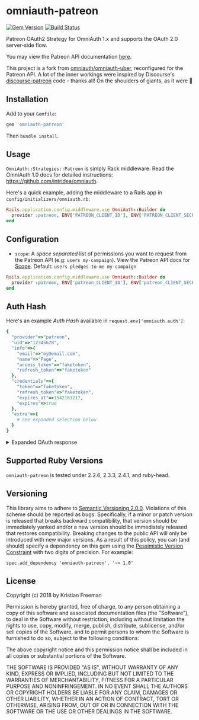 # omniauth-patreon

[![Gem Version](https://badge.fury.io/rb/omniauth-patreon.svg)](http://badge.fury.io/rb/omniauth-patreon)
[![Build Status](https://travis-ci.org/signalnerve/omniauth-patreon.svg?branch=master)](https://travis-ci.org/signalnerve/omniauth-patreon)

Patreon OAuth2 Strategy for OmniAuth 1.x and supports the OAuth 2.0 server-side flow.

You may view the Patreon API documentation [here](https://www.patreon.com/portal/).

This project is a fork from [omniauth/omniauth-uber](https://github.com/omniauth/omniauth-uber), reconfigured for the Patreon API. A lot of the inner workings were inspired by Discourse's [discourse-patreon](https://github.com/discourse/discourse-patreon) code - thanks all! On the shoulders of giants, as it were 🙂

## Installation

Add to your `Gemfile`:

```ruby
gem 'omniauth-patreon'
```

Then `bundle install`.

## Usage

`OmniAuth::Strategies::Patreon` is simply Rack middleware. Read the OmniAuth 1.0 docs for detailed instructions: https://github.com/intridea/omniauth.

Here's a quick example, adding the middleware to a Rails app in `config/initializers/omniauth.rb`:

```ruby
Rails.application.config.middleware.use OmniAuth::Builder do
  provider :patreon, ENV['PATREON_CLIENT_ID'], ENV['PATREON_CLIENT_SECRET']
end
```

## Configuration

- `scope`: A _space separated_ list of permissions you want to request from the Patreon API (e.g: `users my-campaign`). View the Patreon API docs for [Scope](https://docs.patreon.com/#scopes). Default: `users pledges-to-me my-campaign`

```ruby
Rails.application.config.middleware.use OmniAuth::Builder do
  provider :patreon, ENV['patreon_CLIENT_ID'], ENV['patreon_CLIENT_SECRET'], scope: 'campaigns pledges'
end
```

## Auth Hash

Here's an example _Auth Hash_ available in `request.env['omniauth.auth']`:

```ruby
{
  "provider"=>"patreon",
  "uid"=>"12345678",
  "info"=>{
    "email"=>"my@email.com",
    "name"=>"Page",
    "access_token"=>"faketoken",
    "refresh_token"=>"faketoken"
  },
  "credentials"=>{
    "token"=>"faketoken",
    "refresh_token"=>"faketoken",
    "expires_at"=>1542163217,
    "expires"=>true
  },
  "extra"=>{
    # See expanded selection below
  }
}
```

<details>

<summary>Expanded OAuth response</summary>

```ruby
{
  "provider"=>"patreon",
  "uid"=>"12345678",
  "info"=>{
    "email"=>"my@email.com",
    "name"=>"Page",
    "access_token"=>"faketoken",
    "refresh_token"=>"faketoken"
  },
  "credentials"=>{
    "token"=>"faketoken",
    "refresh_token"=>"faketoken",
    "expires_at"=>1542163217,
    "expires"=>true
  },
  "extra"=>{
    "raw_info"=>{
      "data"=>{
        "attributes"=>{
          "about"=>nil,
          "can_see_nsfw"=>true,
          "created"=>"2018-01-01T01:05:29+00:00",
          "default_country_code"=>nil,
          "discord_id"=>nil,
          "email"=>"my@email.com",
          "facebook"=>"https://www.facebook.com/pagename",
          "facebook_id"=>nil,
          "first_name"=>"First",
          "full_name"=>"First Last",
          "gender"=>0,
          "has_password"=>true,
          "image_url"=>"fakeurl",
          "is_deleted"=>false,
          "is_email_verified"=>true,
          "is_nuked"=>false,
          "is_suspended"=>false,
          "last_name"=>"Last",
          "social_connections"=>{
            "deviantart"=>nil,
            "discord"=>nil,
            "facebook"=>nil,
            "reddit"=>nil,
            "spotify"=>nil,
            "twitch"=>nil,
            "twitter"=>nil,
            "youtube"=>nil
          },
          "thumb_url"=>"fakeurl",
          "twitch"=>"https://www.twitch.tv/pagename",
          "twitter"=>"pagename",
          "url"=>"https://www.patreon.com/pagename",
          "vanity"=>"pagename",
          "youtube"=>"https://www.youtube.com/pagename"
        },
        "id"=>"12345678",
        "relationships"=>{
          "pledges"=>{
            "data"=>[]
          }
        },
        "type"=>"user"
      },
      "links"=>{
        "self"=>"https://www.patreon.com/api/user/12345678"
      }
    }
  }
}
```

</details>

## Supported Ruby Versions

`omniauth-patreon` is tested under 2.2.6, 2.3.3, 2.4.1, and ruby-head.

## Versioning

This library aims to adhere to [Semantic Versioning 2.0.0][semver]. Violations
of this scheme should be reported as bugs. Specifically, if a minor or patch
version is released that breaks backward compatibility, that version should be
immediately yanked and/or a new version should be immediately released that
restores compatibility. Breaking changes to the public API will only be
introduced with new major versions. As a result of this policy, you can (and
should) specify a dependency on this gem using the [Pessimistic Version
Constraint][pvc] with two digits of precision. For example:

    spec.add_dependency 'omniauth-patreon', '~> 1.0'

[semver]: http://semver.org/
[pvc]: http://docs.rubygems.org/read/chapter/16#page74

## License

Copyright (c) 2018 by Kristian Freeman

Permission is hereby granted, free of charge, to any person obtaining a copy of this software and associated documentation files (the "Software"), to deal in the Software without restriction, including without limitation the rights to use, copy, modify, merge, publish, distribute, sublicense, and/or sell copies of the Software, and to permit persons to whom the Software is furnished to do so, subject to the following conditions:

The above copyright notice and this permission notice shall be included in all copies or substantial portions of the Software.

THE SOFTWARE IS PROVIDED "AS IS", WITHOUT WARRANTY OF ANY KIND, EXPRESS OR IMPLIED, INCLUDING BUT NOT LIMITED TO THE WARRANTIES OF MERCHANTABILITY, FITNESS FOR A PARTICULAR PURPOSE AND NONINFRINGEMENT. IN NO EVENT SHALL THE AUTHORS OR COPYRIGHT HOLDERS BE LIABLE FOR ANY CLAIM, DAMAGES OR OTHER LIABILITY, WHETHER IN AN ACTION OF CONTRACT, TORT OR OTHERWISE, ARISING FROM, OUT OF OR IN CONNECTION WITH THE SOFTWARE OR THE USE OR OTHER DEALINGS IN THE SOFTWARE.
